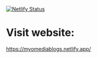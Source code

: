 [![Netlify Status](https://api.netlify.com/api/v1/badges/310184a6-7b93-4f3f-8167-601735df83e2/deploy-status)](https://app.netlify.com/sites/myomediablogs/deploys)

# Visit website: 

https://myomediablogs.netlify.app/
